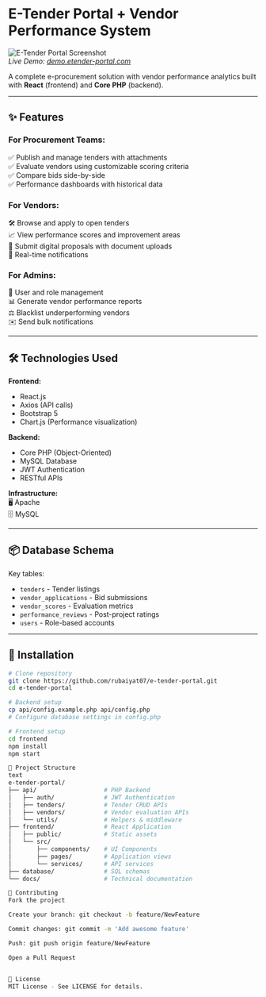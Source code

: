 # E-Tender Portal + Vendor Performance System  

![E-Tender Portal Screenshot](https://via.placeholder.com/1200x600?text=E-Tender+Portal+Dashboard)  
*Live Demo: [demo.etender-portal.com](https://demo.etender-portal.com)*  

A complete e-procurement solution with vendor performance analytics built with **React** (frontend) and **Core PHP** (backend).  

---

## ✨ Features  

### For Procurement Teams:  
✅ Publish and manage tenders with attachments  
✅ Evaluate vendors using customizable scoring criteria  
✅ Compare bids side-by-side  
✅ Performance dashboards with historical data  

### For Vendors:  
🛠️ Browse and apply to open tenders  
📈 View performance scores and improvement areas  
📁 Submit digital proposals with document uploads  
🔔 Real-time notifications  

### For Admins:  
👥 User and role management  
📊 Generate vendor performance reports  
⚖️ Blacklist underperforming vendors  
✉️ Send bulk notifications  

---

## 🛠️ Technologies Used  

**Frontend:**  
- React.js  
- Axios (API calls)  
- Bootstrap 5 
- Chart.js (Performance visualization)  

**Backend:**  
- Core PHP (Object-Oriented)  
- MySQL Database  
- JWT Authentication  
- RESTful APIs  

**Infrastructure:**  
🖥️ Apache  
🗄️ MySQL  

---

## 📦 Database Schema  
Key tables:  
- `tenders` - Tender listings  
- `vendor_applications` - Bid submissions  
- `vendor_scores` - Evaluation metrics  
- `performance_reviews` - Post-project ratings  
- `users` - Role-based accounts  

---

## 🚀 Installation  

```bash
# Clone repository
git clone https://github.com/rubaiyat07/e-tender-portal.git
cd e-tender-portal

# Backend setup
cp api/config.example.php api/config.php
# Configure database settings in config.php

# Frontend setup
cd frontend
npm install
npm start

📂 Project Structure
text
e-tender-portal/
├── api/                   # PHP Backend
│   ├── auth/              # JWT Authentication
│   ├── tenders/           # Tender CRUD APIs
│   ├── vendors/           # Vendor evaluation APIs
│   └── utils/             # Helpers & middleware
├── frontend/              # React Application
│   ├── public/            # Static assets
│   └── src/
│       ├── components/    # UI Components
│       ├── pages/         # Application views
│       └── services/      # API services
├── database/              # SQL schemas
└── docs/                  # Technical documentation

🤝 Contributing
Fork the project

Create your branch: git checkout -b feature/NewFeature

Commit changes: git commit -m 'Add awesome feature'

Push: git push origin feature/NewFeature

Open a Pull Request


📜 License
MIT License - See LICENSE for details.

